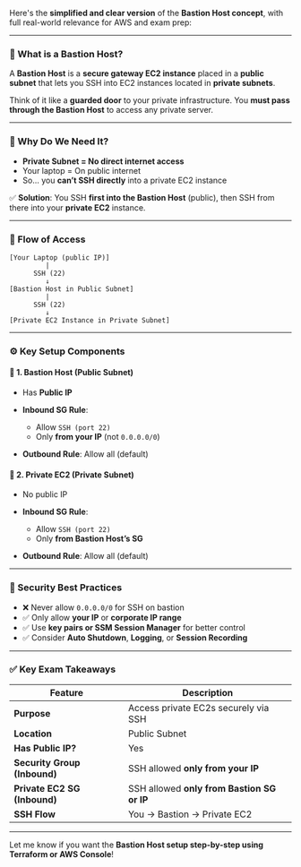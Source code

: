 Here's the **simplified and clear version** of the **Bastion Host concept**, with full real-world relevance for AWS and exam prep:

---

### 🔐 What is a Bastion Host?

A **Bastion Host** is a **secure gateway EC2 instance** placed in a **public subnet** that lets you SSH into EC2 instances located in **private subnets**.

Think of it like a **guarded door** to your private infrastructure. You **must pass through the Bastion Host** to access any private server.

---

### 🧠 Why Do We Need It?

* **Private Subnet = No direct internet access**
* Your laptop = On public internet
* So... you **can’t SSH directly** into a private EC2 instance

✅ **Solution**:
You SSH **first into the Bastion Host** (public),
then SSH from there into your **private EC2** instance.

---

### 📶 Flow of Access

```
[Your Laptop (public IP)]
         |
      SSH (22)
         ↓
[Bastion Host in Public Subnet]
         |
      SSH (22)
         ↓
[Private EC2 Instance in Private Subnet]
```

---

### ⚙️ Key Setup Components

#### 🔹 1. Bastion Host (Public Subnet)

* Has **Public IP**
* **Inbound SG Rule**:

  * Allow `SSH (port 22)`
  * Only **from your IP** (not `0.0.0.0/0`)
* **Outbound Rule**: Allow all (default)

#### 🔹 2. Private EC2 (Private Subnet)

* No public IP
* **Inbound SG Rule**:

  * Allow `SSH (port 22)`
  * Only **from Bastion Host’s SG**
* **Outbound Rule**: Allow all (default)

---

### 🔐 Security Best Practices

* ❌ Never allow `0.0.0.0/0` for SSH on bastion
* ✅ Only allow **your IP** or **corporate IP range**
* ✅ Use **key pairs or SSM Session Manager** for better control
* ✅ Consider **Auto Shutdown**, **Logging**, or **Session Recording**

---

### ✅ Key Exam Takeaways

| Feature                      | Description                                |
| ---------------------------- | ------------------------------------------ |
| **Purpose**                  | Access private EC2s securely via SSH       |
| **Location**                 | Public Subnet                              |
| **Has Public IP?**           | Yes                                        |
| **Security Group (Inbound)** | SSH allowed **only from your IP**          |
| **Private EC2 SG (Inbound)** | SSH allowed **only from Bastion SG or IP** |
| **SSH Flow**                 | You → Bastion → Private EC2                |

---

Let me know if you want the **Bastion Host setup step-by-step using Terraform or AWS Console**!

